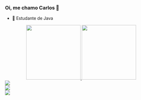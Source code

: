 ### Oi, me chamo Carlos 👋

- 🌱 Estudante de Java

<div align="center">
  <a href="https://www.linkedin.com/in/carlos-do-vale-a0a997160/">
  <img height="180em" src="https://github-readme-stats.vercel.app/api?username=carlos74109&show_icons=true&theme=dracula&include_all_commits=true&count_private=true"/>
  <img height="180em" src="https://github-readme-stats.vercel.app/api/top-langs/?username=carlos74109&layout=compact&langs_count=7&theme=dracula"/>
</div>
  
  <div> 
    <a href="valecarlos741@gmail.com" target="_blank"><img src="https://img.shields.io/badge/Gmail-D14836?style=for-the-badge&logo=gmail&logoColor=white" target="_blank"></a>
  </div>
  
  
  <div>
     <a href="https://www.youtube.com/channel/UCkNu0mAy4BUSPvHKcAeUgnQ" target="_blank"><img src="https://img.shields.io/badge/YouTube-FF0000?style=for-the-badge&logo=youtube&logoColor=white" target="_blank"></a>
  </div>  
  
  <div>
         <a href="https://www.linkedin.com/in/carlos-do-vale-a0a997160/" target="_blank"><img src="https://img.shields.io/badge/LinkedIn-0077B5?style=for-the-badge&logo=linkedin&logoColor=white" target="_blank"></a>
  </div>

